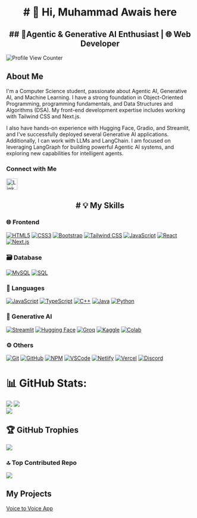 
 <h1 align='center'> # 👋  Hi, Muhammad Awais here</h1>

<h2 align='center'>## 🤖Agentic & Generative AI Enthusiast | 🌐 Web Developer</h2>




![Profile View Counter](https://komarev.com/ghpvc/?username=MuhammadAwais-32013)

## About Me
I'm a Computer Science student, passionate about Agentic AI, Generative AI, and Machine Learning. I have a strong foundation in Object-Oriented Programming, programming fundamentals, and Data Structures and Algorithms (DSA). My front-end development expertise includes working with Tailwind CSS and Next.js.

I also have hands-on experience with Hugging Face, Gradio, and Streamlit, and I've successfully deployed several Generative AI applications. Additionally, I can work with LLMs and LangChain.
I am focused on leveraging LangGraph for building powerful Agentic AI systems, and exploring new capabilities for intelligent agents.

### Connect with Me
<p align="start">
  <a href="https://www.linkedin.com/in/muhammad-awais32013">
    <img src="https://img.shields.io/badge/LinkedIn-%2300A0DC.svg?style=flat&logo=linkedin&logoColor=white" alt="LinkedIn" height="30"/>
  </a>
</p>

<h2 align='center'># 💡 My Skills</h2>

### 🌐 Frontend
[![HTML5](https://img.shields.io/badge/HTML5-%23E34F26.svg?style=flat&logo=html5&logoColor=white)](https://www.w3schools.com/html/)
[![CSS3](https://img.shields.io/badge/CSS3-%231572B6.svg?style=flat&logo=css3&logoColor=white)](https://www.w3schools.com/css/)
[![Bootstrap](https://img.shields.io/badge/Bootstrap-%23563D7C.svg?style=flat&logo=bootstrap&logoColor=white)](https://getbootstrap.com/)
[![Tailwind CSS](https://img.shields.io/badge/Tailwind%20CSS-%2338B2AC.svg?style=flat&logo=tailwind-css&logoColor=white)](https://tailwindcss.com/)
[![JavaScript](https://img.shields.io/badge/JavaScript-%23F7DF1E.svg?style=flat&logo=javascript&logoColor=black)](https://www.javascript.info)
[![React](https://img.shields.io/badge/React-%2361DAFB.svg?style=flat&logo=react&logoColor=white)](https://reactjs.org/)
[![Next.js](https://img.shields.io/badge/Next.js-%23000000.svg?style=flat&logo=nextdotjs&logoColor=white)](https://nextjs.org/)

### 🗃️ Database
[![MySQL](https://img.shields.io/badge/MySQL-%234479A1.svg?style=flat&logo=mysql&logoColor=white)](https://www.mysql.com/)
[![SQL](https://img.shields.io/badge/SQL-%2300f.svg?style=flat&logo=sql&logoColor=white)](https://www.w3schools.com/sql/)

### 🧩 Languages
[![JavaScript](https://img.shields.io/badge/JavaScript-%23F7DF1E.svg?style=flat&logo=javascript&logoColor=black)](https://www.w3schools.com/js/)
[![TypeScript](https://img.shields.io/badge/TypeScript-%23007ACC.svg?style=flat&logo=typescript&logoColor=white)](https://www.typescriptlang.org/)
[![C++](https://img.shields.io/badge/C%2B%2B-%2300599C.svg?style=flat&logo=c%2B%2B&logoColor=white)](https://www.w3schools.com/cpp/)
[![Java](https://img.shields.io/badge/Java-%23007396.svg?style=flat&logo=java&logoColor=white)](https://www.java.com/)
[![Python](https://img.shields.io/badge/Python-%233776AB.svg?style=flat&logo=python&logoColor=white)](https://www.python.org/)

### 🧠 Generative AI
[![Streamlit](https://img.shields.io/badge/Streamlit-%23FF4B4B.svg?style=flat&logo=streamlit&logoColor=white)](https://streamlit.io/)
[![Hugging Face](https://img.shields.io/badge/Hugging%20Face-%23FFD44A.svg?style=flat&logo=huggingface&logoColor=black)](https://huggingface.co/)
[![Groq](https://img.shields.io/badge/Groq-%239B4F96.svg?style=flat&logo=groq&logoColor=white)](https://groq.com/)
[![Kaggle](https://img.shields.io/badge/Kaggle-%2320BEFF.svg?style=flat&logo=kaggle&logoColor=white)](https://www.kaggle.com/)
[![Colab](https://img.shields.io/badge/Colab-%23F9AB00.svg?style=flat&logo=googlecolab&logoColor=white)](https://colab.research.google.com/)

### ⚙️ Others
[![Git](https://img.shields.io/badge/Git-%23F05032.svg?style=flat&logo=git&logoColor=white)](https://git-scm.com/)
[![GitHub](https://img.shields.io/badge/GitHub-%23181717.svg?style=flat&logo=github&logoColor=white)](https://github.com/)
[![NPM](https://img.shields.io/badge/npm-%23CB3837.svg?style=flat&logo=npm&logoColor=white)](https://www.npmjs.com/)
[![VSCode](https://img.shields.io/badge/VSCode-%23007ACC.svg?style=flat&logo=visual-studio-code&logoColor=white)](https://code.visualstudio.com/)
[![Netlify](https://img.shields.io/badge/Netlify-%2300C7B7.svg?style=flat&logo=netlify&logoColor=white)](https://www.netlify.com/)
[![Vercel](https://img.shields.io/badge/Vercel-%23000000.svg?style=flat&logo=vercel&logoColor=white)](https://vercel.com/)
[![Discord](https://img.shields.io/badge/Discord-%237289DA.svg?style=flat&logo=discord&logoColor=white)](https://discord.com/)


# 📊 GitHub Stats:
![](https://github-readme-stats.vercel.app/api?username=MuhammadAwais-32013&theme=tokyonight&hide_border=true&include_all_commits=false&count_private=false)
![](https://github-readme-streak-stats.herokuapp.com/?user=MuhammadAwais-32013&theme=tokyonight&hide_border=true)<br/>
![](https://github-readme-stats.vercel.app/api/top-langs/?username=MuhammadAwais-32013&theme=tokyonight&hide_border=true&include_all_commits=false&count_private=false&layout=compact)

## 🏆 GitHub Trophies
![](https://github-profile-trophy.vercel.app/?username=MuhammadAwais-32013&theme=tokyonight&no-frame=true&no-bg=false&margin-w=4)

### 🔝 Top Contributed Repo
![](https://github-contributor-stats.vercel.app/api?username=MuhammadAwais-32013&limit=5&theme=dark&combine_all_yearly_contributions=true)

## My Projects
[Voice to Voice App](https://huggingface.co/spaces/AlphaCoder32/voice_to_voice_chatBot)



